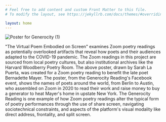 ```yaml
---
# Feel free to add content and custom Front Matter to this file.
# To modify the layout, see https://jekyllrb.com/docs/themes/#overriding-theme-defaults

layout: home
---
```

![Poster for Generocity (1)](https://user-images.githubusercontent.com/70542175/217357786-5b739942-a18d-4332-a22d-69be7d5b30de.jpeg)

<p> "The Virtual Poem Embodied on Screen" examines Zoom poetry readings as potentially overlooked artifacts that reveal how poets and their audiences adapted to the COVID-19 pandemic. The Zoom readings in this project are sourced from local poetry cultures, but also institutional archives like the Harvard Woodberry Poetry Room. The above poster, drawn by Sarah La Puerta, was created for a Zoom poetry reading to benefit the late poet Bernadette Mayer. The poster, from the Generocity Reading's Facebook event, shows the names of poets around the world, from Berlin to Austin, who assembled on Zoom in 2020 to read their work and raise money to buy a generator to heat Mayer's home in upstate New York. The Generocity Reading is one example of how Zoom poetry readings alter the typical form of poetry performances through the use of share screen, navigating sociotechnical constraints, and aspects of the platform's visual modality like direct address, frontality, and split screen.</p>
